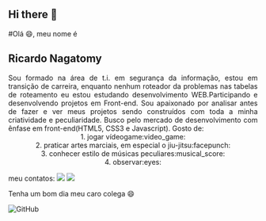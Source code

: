 ## Hi there 👋

#Olá :smile:, meu nome é <h2>Ricardo Nagatomy</h2>
<div align="justify">Sou formado na área de t.i. em segurança da informação, estou em transição de carreira, enquanto nenhum roteador da problemas nas tabelas de roteamento eu estou estudando desenvolvimento WEB.Participando e desenvolvendo projetos em Front-end. Sou apaixonado por analisar antes de fazer e ver meus projetos sendo construídos com toda a minha criatividade e peculiaridade. Busco pelo mercado de desenvolvimento com ênfase em front-end(HTML5, CSS3 e Javascript).
Gosto de:</div>

<div align="center">1. jogar vídeogame:video_game:</div>
<div align="center">2. praticar artes marciais, em especial o jiu-jitsu:facepunch:</div>
<div align="center">3. conhecer estilo de músicas peculiares:musical_score:</div>
<div align="center">4. observar:eyes:</div>


meu contatos:
<a href="https://www.linkedin.com/in/ricardo-nagatomy-56553254"><img src="https://img.shields.io/badge/-RicardoNaga-blue?style=flat-square&logo=Linkedin&logoColor=white"></a>
<a href="https://app.rocketseat.com.br/me/ricardo-nagatomy-08130"><img src="https://img.shields.io/badge/-Rocketseat-000?style=flat-square&logo=&logoColor=white"></a>


Tenha um bom dia meu caro colega :smile:

![GitHub](https://img.shields.io/github/license/Ricnaga/Ricnaga)

